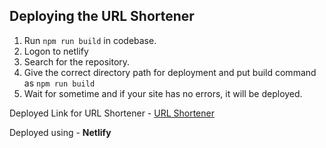 ## Deploying the URL Shortener

1. Run `npm run build` in codebase.
2. Logon to netlify
3. Search for the repository.
4. Give the correct directory path for deployment and put build command as `npm run build`
5. Wait for sometime and if your site has no errors, it will be deployed.
    

Deployed Link for URL Shortener - [URL Shortener](https://calm-capybara-797ed4.netlify.app/)

Deployed using - **Netlify**


